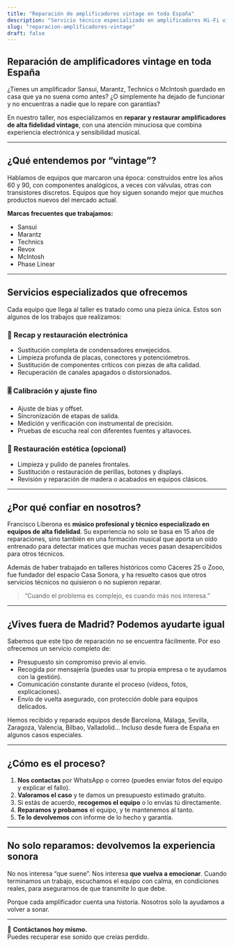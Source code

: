 ```yaml
---
title: "Reparación de amplificadores vintage en toda España"
description: "Servicio técnico especializado en amplificadores Hi-Fi vintage: válvulas, transistores, recap, calibración y restauración estética. Atención desde cualquier punto de España."
slug: "reparacion-amplificadores-vintage"
draft: false
---
```


## Reparación de amplificadores vintage en toda España

¿Tienes un amplificador Sansui, Marantz, Technics o McIntosh guardado en casa que ya no suena como antes? ¿O simplemente ha dejado de funcionar y no encuentras a nadie que lo repare con garantías?

En nuestro taller, nos especializamos en **reparar y restaurar amplificadores de alta fidelidad vintage**, con una atención minuciosa que combina experiencia electrónica y sensibilidad musical.

---

## ¿Qué entendemos por “vintage”?

Hablamos de equipos que marcaron una época: construidos entre los años 60 y 90, con componentes analógicos, a veces con válvulas, otras con transistores discretos. Equipos que hoy siguen sonando mejor que muchos productos nuevos del mercado actual.

**Marcas frecuentes que trabajamos:**
- Sansui
- Marantz
- Technics
- Revox
- McIntosh
- Phase Linear

---

## Servicios especializados que ofrecemos

Cada equipo que llega al taller es tratado como una pieza única. Estos son algunos de los trabajos que realizamos:

### 🔧 Recap y restauración electrónica

- Sustitución completa de condensadores envejecidos.
- Limpieza profunda de placas, conectores y potenciómetros.
- Sustitución de componentes críticos con piezas de alta calidad.
- Recuperación de canales apagados o distorsionados.

### 🎚️ Calibración y ajuste fino

- Ajuste de bias y offset.
- Sincronización de etapas de salida.
- Medición y verificación con instrumental de precisión.
- Pruebas de escucha real con diferentes fuentes y altavoces.

### 🎨 Restauración estética (opcional)

- Limpieza y pulido de paneles frontales.
- Sustitución o restauración de perillas, botones y displays.
- Revisión y reparación de madera o acabados en equipos clásicos.

---

## ¿Por qué confiar en nosotros?

Francisco Liberona es **músico profesional y técnico especializado en equipos de alta fidelidad**. Su experiencia no solo se basa en 15 años de reparaciones, sino también en una formación musical que aporta un oído entrenado para detectar matices que muchas veces pasan desapercibidos para otros técnicos.

Además de haber trabajado en talleres históricos como Cáceres 25 o Zooo, fue fundador del espacio Casa Sonora, y ha resuelto casos que otros servicios técnicos no quisieron o no supieron reparar.

> “Cuando el problema es complejo, es cuando más nos interesa.”

---

## ¿Vives fuera de Madrid? Podemos ayudarte igual

Sabemos que este tipo de reparación no se encuentra fácilmente. Por eso ofrecemos un servicio completo de:

- Presupuesto sin compromiso previo al envío.
- Recogida por mensajería (puedes usar tu propia empresa o te ayudamos con la gestión).
- Comunicación constante durante el proceso (vídeos, fotos, explicaciones).
- Envío de vuelta asegurado, con protección doble para equipos delicados.

Hemos recibido y reparado equipos desde Barcelona, Málaga, Sevilla, Zaragoza, Valencia, Bilbao, Valladolid… Incluso desde fuera de España en algunos casos especiales.

---

## ¿Cómo es el proceso?

1. **Nos contactas** por WhatsApp o correo (puedes enviar fotos del equipo y explicar el fallo).
2. **Valoramos el caso** y te damos un presupuesto estimado gratuito.
3. Si estás de acuerdo, **recogemos el equipo** o lo envías tú directamente.
4. **Reparamos y probamos** el equipo, y te mantenemos al tanto.
5. **Te lo devolvemos** con informe de lo hecho y garantía.

---

## No solo reparamos: devolvemos la experiencia sonora

No nos interesa “que suene”. Nos interesa **que vuelva a emocionar**. Cuando terminamos un trabajo, escuchamos el equipo con calma, en condiciones reales, para asegurarnos de que transmite lo que debe.

Porque cada amplificador cuenta una historia. Nosotros solo la ayudamos a volver a sonar.

---

📩 **Contáctanos hoy mismo.**  
Puedes recuperar ese sonido que creías perdido.
